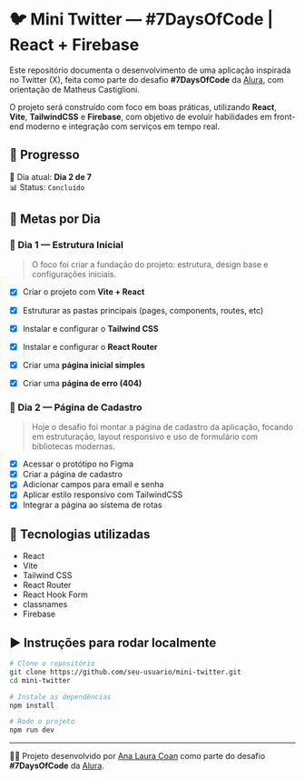 # 🐦 Mini Twitter — #7DaysOfCode | React + Firebase

Este repositório documenta o desenvolvimento de uma aplicação inspirada no Twitter (X), feita como parte do desafio **#7DaysOfCode** da [Alura](https://www.alura.com.br/), com orientação de Matheus Castiglioni.  

O projeto será construído com foco em boas práticas, utilizando **React**, **Vite**, **TailwindCSS** e **Firebase**, com objetivo de evoluir habilidades em front-end moderno e integração com serviços em tempo real.

## 🚀 Progresso

📆 Dia atual: **Dia 2 de 7**  
📊 Status: `Concluído`


## 📌 Metas por Dia

### 🧩 Dia 1 — Estrutura Inicial

> O foco foi criar a fundação do projeto: estrutura, design base e configurações iniciais.

- [x] Criar o projeto com **Vite + React**
- [x] Estruturar as pastas principais (pages, components, routes, etc)
- [x] Instalar e configurar o **Tailwind CSS**
- [x] Instalar e configurar o **React Router**
- [x] Criar uma **página inicial simples**
- [x] Criar uma **página de erro (404)**


### 🧱 Dia 2 — Página de Cadastro

> Hoje o desafio foi montar a página de cadastro da aplicação, focando em estruturação, layout responsivo e uso de formulário com bibliotecas modernas.

- [x] Acessar o protótipo no Figma
- [x] Criar a página de cadastro
- [x] Adicionar campos para email e senha
- [x] Aplicar estilo responsivo com TailwindCSS
- [x] Integrar a página ao sistema de rotas

## 🧰 Tecnologias utilizadas

- React
- Vite
- Tailwind CSS
- React Router
- React Hook Form
- classnames
- Firebase

## ▶️ Instruções para rodar localmente

```bash
# Clone o repositório
git clone https://github.com/seu-usuario/mini-twitter.git
cd mini-twitter

# Instale as dependências
npm install

# Rode o projeto
npm run dev
```
---

👩‍💻 Projeto desenvolvido por [Ana Laura Coan](https://www.linkedin.com/in/analauracoan/) como parte do desafio **#7DaysOfCode** da [Alura](https://www.alura.com.br).
